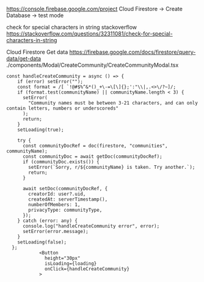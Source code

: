 https://console.firebase.google.com/project
Cloud Firestore -> Create Database -> test mode

check for special characters in string stackoverflow
https://stackoverflow.com/questions/32311081/check-for-special-characters-in-string

Cloud Firestore Get data
https://firebase.google.com/docs/firestore/query-data/get-data
./components/Modal/CreateCommunity/CreateCommunityModal.tsx
```tsx
const handleCreateCommunity = async () => {
    if (error) setError("");
    const format = /[ `!@#$%^&*()_+\-=\[\]{};':"\\|,.<>\/?~]/;
    if (format.test(communityName) || communityName.length < 3) {
      setError(
        "Community names must be between 3-21 characters, and can only contain letters, numbers or underscoreds"
      );
      return;
    }
    setLoading(true);

    try {
      const communityDocRef = doc(firestore, "communities", communityName);
      const communityDoc = await getDoc(communityDocRef);
      if (communityDoc.exists()) {
        setError(`Sorry, r/${communityName} is taken. Try another.`);
        return;
      }

      await setDoc(communityDocRef, {
        creatorId: user?.uid,
        createdAt: serverTimestamp(),
        numberOfMembers: 1,
        privacyType: communityType,
      });
    } catch (error: any) {
      console.log("handleCreateCommunity error", error);
      setError(error.message);
    }
    setLoading(false);
  };
            <Button
              height="30px"
              isLoading={loading}
              onClick={handleCreateCommunity}
            >
```